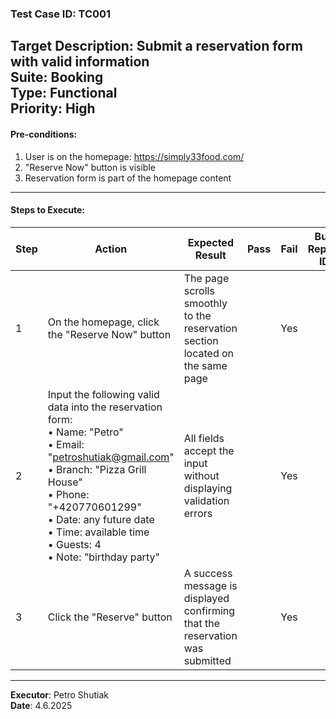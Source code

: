 ### Test Case ID: TC001  
**Target Description**: Submit a reservation form with valid information  
**Suite**: Booking  
**Type**: Functional  
**Priority**: High  
---

#### Pre-conditions:
1. User is on the homepage: https://simply33food.com/  
2. "Reserve Now" button is visible  
3. Reservation form is part of the homepage content  

---

#### Steps to Execute:

| Step | Action | Expected Result | Pass | Fail | Bug Report ID |
|------|--------|------------------|------|------|----------------|
| 1 | On the homepage, click the "Reserve Now" button | The page scrolls smoothly to the reservation section located on the same page |      |   Yes   |                |
| 2 | Input the following valid data into the reservation form:<br>• Name: "Petro"<br>• Email: "petroshutiak@gmail.com"<br>• Branch: "Pizza Grill House"<br>• Phone: "+420770601299"<br>• Date: any future date<br>• Time: available time<br>• Guests: 4<br>• Note: "birthday party" | All fields accept the input without displaying validation errors |      |   Yes   |                |
| 3 | Click the "Reserve" button | A success message is displayed confirming that the reservation was submitted |      |   Yes   |                |

---

**Executor**: Petro Shutiak  
**Date**: 4.6.2025  
